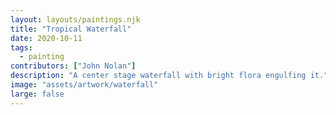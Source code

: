 ```yaml
---
layout: layouts/paintings.njk
title: "Tropical Waterfall"
date: 2020-10-11
tags: 
  - painting
contributors: ["John Nolan"]
description: "A center stage waterfall with bright flora engulfing it."
image: "assets/artwork/waterfall"
large: false
---
```

